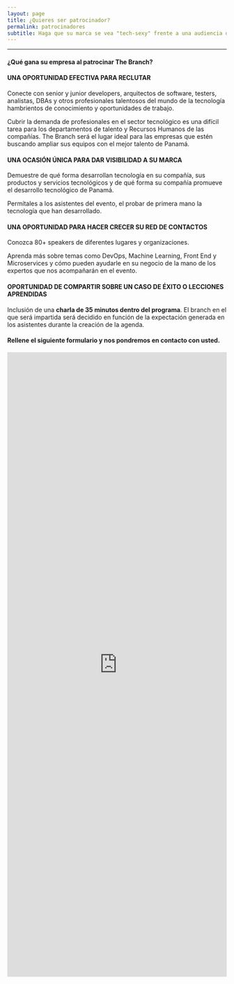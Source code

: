 ```yaml
---
layout: page
title: ¿Quieres ser patrocinador?
permalink: patrocinadores
subtitle: Haga que su marca se vea "tech-sexy" frente a una audiencia de alrededor de 1,000 profesionales del desarrollo de software y tecnología.
---
```


***

#### ¿Qué gana su empresa al patrocinar The Branch?

#### UNA OPORTUNIDAD EFECTIVA PARA RECLUTAR

Conecte con senior y junior developers, arquitectos de software, testers, analistas, DBAs y otros profesionales talentosos del mundo de la tecnología hambrientos de conocimiento y oportunidades de trabajo.

Cubrir la demanda de profesionales en el sector tecnológico es una difícil tarea para los departamentos de talento y Recursos Humanos de las compañías. The Branch será el lugar ideal para las empresas que estén buscando ampliar sus equipos con el mejor talento de Panamá.

#### UNA OCASIÓN ÚNICA PARA DAR VISIBILIDAD A SU MARCA

Demuestre de qué forma desarrollan tecnología en su compañía, sus productos y servicios tecnológicos y de qué forma su compañía promueve el desarrollo tecnológico de Panamá.

Permítales a los asistentes del evento, el probar de primera mano la tecnología que han desarrollado.

#### UNA OPORTUNIDAD PARA HACER CRECER SU RED DE CONTACTOS

Conozca 80+ speakers de diferentes lugares y organizaciones.

Aprenda más sobre temas como DevOps, Machine Learning, Front End y Microservices y cómo pueden ayudarle en su negocio de la mano de los expertos que nos acompañarán en el evento.

#### OPORTUNIDAD DE COMPARTIR SOBRE UN CASO DE ÉXITO O LECCIONES APRENDIDAS

Inclusión de una **charla de 35 minutos dentro del programa**. El branch en el que será impartida será decidido en función de la expectación generada en los asistentes durante la creación de la agenda.

#### Rellene el siguiente formulario y nos pondremos en contacto con usted.

<iframe src="https://docs.google.com/forms/d/e/1FAIpQLSdKfPxBc6ATFfRVZApgTURbolxpmuzmYIRqheRsGq4U61_nFQ/viewform?embedded=true" width="100%" height="1434" frameborder="0" marginheight="0" marginwidth="0">Cargando…</iframe>